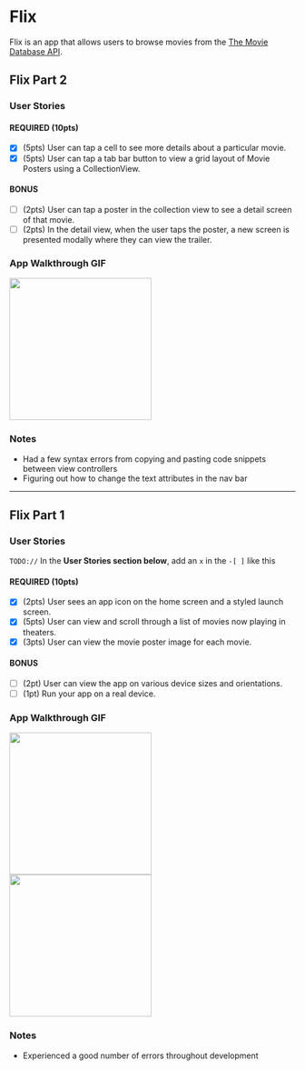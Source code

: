 # Flix

Flix is an app that allows users to browse movies from the [The Movie Database API](http://docs.themoviedb.apiary.io/#).

## Flix Part 2

### User Stories

#### REQUIRED (10pts)
- [x] (5pts) User can tap a cell to see more details about a particular movie.
- [x] (5pts) User can tap a tab bar button to view a grid layout of Movie Posters using a CollectionView.

#### BONUS
- [ ] (2pts) User can tap a poster in the collection view to see a detail screen of that movie.
- [ ] (2pts) In the detail view, when the user taps the poster, a new screen is presented modally where they can view the trailer.

### App Walkthrough GIF

<img src="http://g.recordit.co/U7Dtp62zVs.gif" width=250><br>

### Notes
- Had a few syntax errors from copying and pasting code snippets between view controllers
- Figuring out how to change the text attributes in the nav bar

---

## Flix Part 1

### User Stories
`TODO://` In the **User Stories section below**, add an `x` in the `-[ ]` like this 

#### REQUIRED (10pts)
- [x] (2pts) User sees an app icon on the home screen and a styled launch screen.
- [x] (5pts) User can view and scroll through a list of movies now playing in theaters.
- [x] (3pts) User can view the movie poster image for each movie.

#### BONUS
- [ ] (2pt) User can view the app on various device sizes and orientations.
- [ ] (1pt) Run your app on a real device.

### App Walkthrough GIF

<img src="http://g.recordit.co/enKSZQIZIM.gif" width=250><br>
<img src="http://g.recordit.co/s8l6gAViDN.gif" width=250><br>

### Notes
- Experienced a good number of errors throughout development
